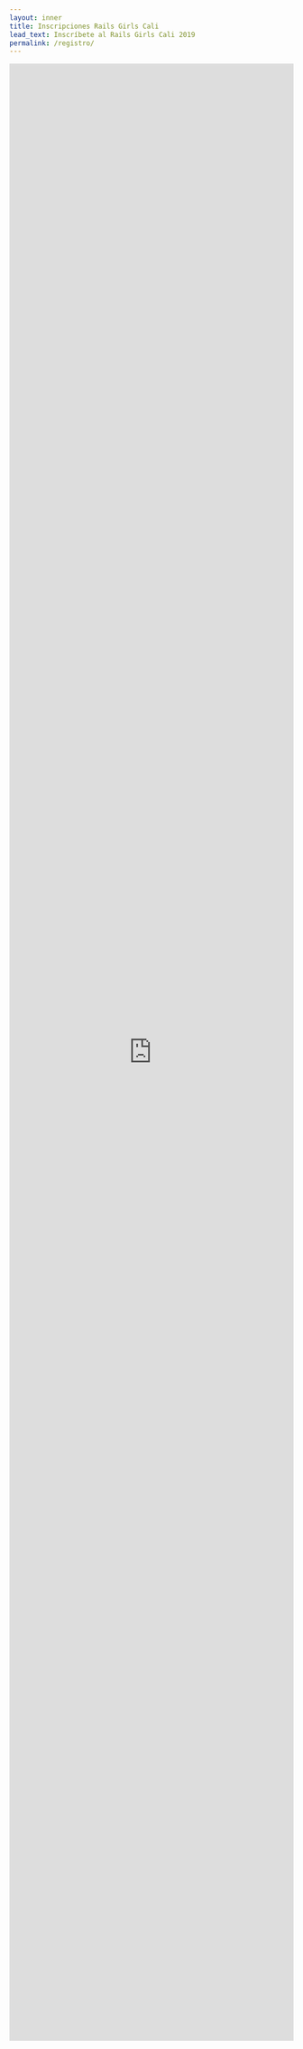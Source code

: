 ```yaml
---
layout: inner
title: Inscripciones Rails Girls Cali
lead_text: Inscríbete al Rails Girls Cali 2019
permalink: /registro/
---
```

<div class="row">
    <div class="text-center col-xs-12">
        <iframe 
        src="https://docs.google.com/forms/d/e/1FAIpQLSdHBYnhHdZb7jm4GjBPAopwd4U7iyZYG1f_S9eW_T8c0iDr6Q/viewform?embedded=true"
         width="100%" height="3500" frameborder="0" marginheight="0" marginwidth="0">Loading…</iframe>
    </div>
</div>
